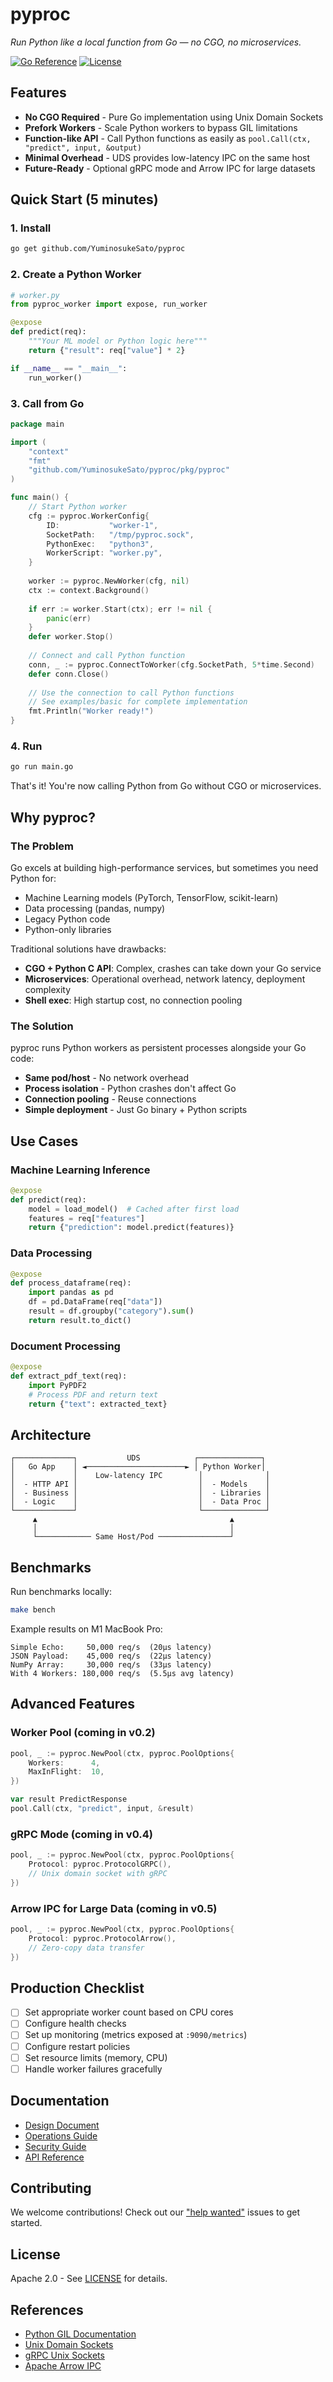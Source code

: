 # pyproc

*Run Python like a local function from Go — no CGO, no microservices.*

[![Go Reference](https://pkg.go.dev/badge/github.com/YuminosukeSato/pyproc.svg)](https://pkg.go.dev/github.com/YuminosukeSato/pyproc)
[![License](https://img.shields.io/badge/License-Apache%202.0-blue.svg)](LICENSE)

## Features

- **No CGO Required** - Pure Go implementation using Unix Domain Sockets
- **Prefork Workers** - Scale Python workers to bypass GIL limitations
- **Function-like API** - Call Python functions as easily as `pool.Call(ctx, "predict", input, &output)`
- **Minimal Overhead** - UDS provides low-latency IPC on the same host
- **Future-Ready** - Optional gRPC mode and Arrow IPC for large datasets

## Quick Start (5 minutes)

### 1. Install

```bash
go get github.com/YuminosukeSato/pyproc
```

### 2. Create a Python Worker

```python
# worker.py
from pyproc_worker import expose, run_worker

@expose
def predict(req):
    """Your ML model or Python logic here"""
    return {"result": req["value"] * 2}

if __name__ == "__main__":
    run_worker()
```

### 3. Call from Go

```go
package main

import (
    "context"
    "fmt"
    "github.com/YuminosukeSato/pyproc/pkg/pyproc"
)

func main() {
    // Start Python worker
    cfg := pyproc.WorkerConfig{
        ID:           "worker-1",
        SocketPath:   "/tmp/pyproc.sock",
        PythonExec:   "python3",
        WorkerScript: "worker.py",
    }
    
    worker := pyproc.NewWorker(cfg, nil)
    ctx := context.Background()
    
    if err := worker.Start(ctx); err != nil {
        panic(err)
    }
    defer worker.Stop()
    
    // Connect and call Python function
    conn, _ := pyproc.ConnectToWorker(cfg.SocketPath, 5*time.Second)
    defer conn.Close()
    
    // Use the connection to call Python functions
    // See examples/basic for complete implementation
    fmt.Println("Worker ready!")
}
```

### 4. Run

```bash
go run main.go
```

That's it! You're now calling Python from Go without CGO or microservices.

## Why pyproc?

### The Problem

Go excels at building high-performance services, but sometimes you need Python for:
- Machine Learning models (PyTorch, TensorFlow, scikit-learn)
- Data processing (pandas, numpy)
- Legacy Python code
- Python-only libraries

Traditional solutions have drawbacks:
- **CGO + Python C API**: Complex, crashes can take down your Go service
- **Microservices**: Operational overhead, network latency, deployment complexity
- **Shell exec**: High startup cost, no connection pooling

### The Solution

pyproc runs Python workers as persistent processes alongside your Go code:
- **Same pod/host** - No network overhead
- **Process isolation** - Python crashes don't affect Go
- **Connection pooling** - Reuse connections
- **Simple deployment** - Just Go binary + Python scripts

## Use Cases

### Machine Learning Inference

```python
@expose
def predict(req):
    model = load_model()  # Cached after first load
    features = req["features"]
    return {"prediction": model.predict(features)}
```

### Data Processing

```python
@expose
def process_dataframe(req):
    import pandas as pd
    df = pd.DataFrame(req["data"])
    result = df.groupby("category").sum()
    return result.to_dict()
```

### Document Processing

```python
@expose
def extract_pdf_text(req):
    import PyPDF2
    # Process PDF and return text
    return {"text": extracted_text}
```

## Architecture

```
┌─────────────┐           UDS            ┌──────────────┐
│   Go App    │ ◄──────────────────────► │ Python Worker│
│             │    Low-latency IPC        │              │
│  - HTTP API │                           │  - Models    │
│  - Business │                           │  - Libraries │
│  - Logic    │                           │  - Data Proc │
└─────────────┘                           └──────────────┘
     ▲                                           ▲
     │                                           │
     └──────────── Same Host/Pod ────────────────┘
```

## Benchmarks

Run benchmarks locally:

```bash
make bench
```

Example results on M1 MacBook Pro:

```
Simple Echo:     50,000 req/s  (20μs latency)
JSON Payload:    45,000 req/s  (22μs latency)
NumPy Array:     30,000 req/s  (33μs latency)
With 4 Workers: 180,000 req/s  (5.5μs avg latency)
```

## Advanced Features

### Worker Pool (coming in v0.2)

```go
pool, _ := pyproc.NewPool(ctx, pyproc.PoolOptions{
    Workers:      4,
    MaxInFlight:  10,
})

var result PredictResponse
pool.Call(ctx, "predict", input, &result)
```

### gRPC Mode (coming in v0.4)

```go
pool, _ := pyproc.NewPool(ctx, pyproc.PoolOptions{
    Protocol: pyproc.ProtocolGRPC(),
    // Unix domain socket with gRPC
})
```

### Arrow IPC for Large Data (coming in v0.5)

```go
pool, _ := pyproc.NewPool(ctx, pyproc.PoolOptions{
    Protocol: pyproc.ProtocolArrow(),
    // Zero-copy data transfer
})
```

## Production Checklist

- [ ] Set appropriate worker count based on CPU cores
- [ ] Configure health checks
- [ ] Set up monitoring (metrics exposed at `:9090/metrics`)
- [ ] Configure restart policies
- [ ] Set resource limits (memory, CPU)
- [ ] Handle worker failures gracefully

## Documentation

- [Design Document](docs/design.md)
- [Operations Guide](docs/ops.md)
- [Security Guide](docs/security.md)
- [API Reference](https://pkg.go.dev/github.com/YuminosukeSato/pyproc)

## Contributing

We welcome contributions! Check out our ["help wanted"](https://github.com/YuminosukeSato/pyproc/labels/help%20wanted) issues to get started.

## License

Apache 2.0 - See [LICENSE](LICENSE) for details.

## References

- [Python GIL Documentation](https://docs.python.org/3/library/threading.html)
- [Unix Domain Sockets](https://man7.org/linux/man-pages/man7/unix.7.html)
- [gRPC Unix Sockets](https://grpc.github.io/grpc/cpp/md_doc_naming.html)
- [Apache Arrow IPC](https://arrow.apache.org/docs/python/ipc.html)